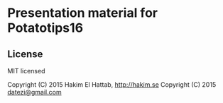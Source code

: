 # Presentation material for Potatotips16

## License

MIT licensed

Copyright (C) 2015 Hakim El Hattab, http://hakim.se
Copyright (C) 2015 datezi@gmail.com

